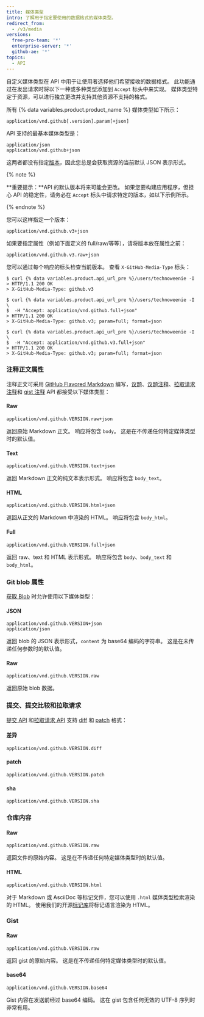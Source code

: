 ```yaml
---
title: 媒体类型
intro: 了解用于指定要使用的数据格式的媒体类型。
redirect_from:
  - /v3/media
versions:
  free-pro-team: '*'
  enterprise-server: '*'
  github-ae: '*'
topics:
  - API
---
```



自定义媒体类型在 API 中用于让使用者选择他们希望接收的数据格式。 此功能通过在发出请求时将以下一种或多种类型添加到 `Accept` 标头中来实现。 媒体类型特定于资源，可以进行独立更改并支持其他资源不支持的格式。

所有 {% data variables.product.product_name %} 媒体类型如下所示：

    application/vnd.github[.version].param[+json]

API 支持的最基本媒体类型是：

    application/json
    application/vnd.github+json

这两者都没有指定[版本][versions]，因此您总是会获取资源的当前默认 JSON 表示形式。

{% note %}

**重要提示：**API 的默认版本将来可能会更改。 如果您要构建应用程序，但担心 API 的稳定性，请务必在 `Accept` 标头中请求特定的版本，如以下示例所示。

{% endnote %}

您可以这样指定一个版本：

    application/vnd.github.v3+json

如果要指定属性（例如下面定义的 full/raw/等等），请将版本放在属性之前：

    application/vnd.github.v3.raw+json

您可以通过每个响应的标头检查当前版本。  查看 `X-GitHub-Media-Type` 标头：

```shell
$ curl {% data variables.product.api_url_pre %}/users/technoweenie -I
> HTTP/1.1 200 OK
> X-GitHub-Media-Type: github.v3

$ curl {% data variables.product.api_url_pre %}/users/technoweenie -I \
$  -H "Accept: application/vnd.github.full+json"
> HTTP/1.1 200 OK
> X-GitHub-Media-Type: github.v3; param=full; format=json

$ curl {% data variables.product.api_url_pre %}/users/technoweenie -I \
$  -H "Accept: application/vnd.github.v3.full+json"
> HTTP/1.1 200 OK
> X-GitHub-Media-Type: github.v3; param=full; format=json
```

### 注释正文属性

注释正文可采用 [GitHub Flavored Markdown][gfm] 编写，[议题](/rest/reference/issues)、[议题注释](/rest/reference/issues#comments)、[拉取请求注释](/rest/reference/pulls#comments)和 [gist 注释](/rest/reference/gists#comments) API 都接受以下媒体类型：

#### Raw

    application/vnd.github.VERSION.raw+json

返回原始 Markdown 正文。 响应将包含 `body`。 这是在不传递任何特定媒体类型时的默认值。

#### Text

    application/vnd.github.VERSION.text+json

返回 Markdown 正文的纯文本表示形式。 响应将包含 `body_text`。

#### HTML

    application/vnd.github.VERSION.html+json

返回从正文的 Markdown 中渲染的 HTML。 响应将包含 `body_html`。

#### Full

    application/vnd.github.VERSION.full+json

返回 raw、text 和 HTML 表示形式。 响应将包含 `body`、`body_text` 和 `body_html`。

### Git blob 属性

[获取 Blob](/rest/reference/git#get-a-blob) 时允许使用以下媒体类型：

#### JSON

    application/vnd.github.VERSION+json
    application/json

返回 blob 的 JSON 表示形式，`content` 为 base64 编码的字符串。 这是在未传递任何参数时的默认值。

#### Raw

    application/vnd.github.VERSION.raw

返回原始 blob 数据。

### 提交、提交比较和拉取请求

[提交 API](/rest/reference/repos#commits) 和[拉取请求 API](/rest/reference/pulls) 支持 [diff][git-diff] 和 [patch][git-patch] 格式：

#### 差异

    application/vnd.github.VERSION.diff

#### patch

    application/vnd.github.VERSION.patch

#### sha

    application/vnd.github.VERSION.sha

### 仓库内容

#### Raw

    application/vnd.github.VERSION.raw

返回文件的原始内容。 这是在不传递任何特定媒体类型时的默认值。

#### HTML

    application/vnd.github.VERSION.html

对于 Markdown 或 AsciiDoc 等标记文件，您可以使用 `.html` 媒体类型检索渲染的 HTML。 使用我们的开源[标记库](https://github.com/github/markup)将标记语言渲染为 HTML。

### Gist

#### Raw

    application/vnd.github.VERSION.raw

返回 gist 的原始内容。 这是在不传递任何特定媒体类型时的默认值。

#### base64

    application/vnd.github.VERSION.base64

Gist 内容在发送前经过 base64 编码。 这在 gist 包含任何无效的 UTF-8 序列时非常有用。

[gfm]: http://github.github.com/github-flavored-markdown/
[git-diff]: http://git-scm.com/docs/git-diff
[git-patch]: http://git-scm.com/docs/git-format-patch
[versions]: /developers/overview/about-githubs-apis
